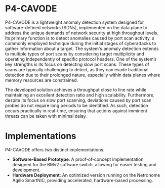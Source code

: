 # P4-CAVODE


P4-CAVODE is a lightweight anomaly detection system designed for software-defined networks (SDNs), implemented on the data plane to address the unique demands of network security at high throughput levels. Its primary function is to detect anomalies caused by port scan activity, a commonly employed technique during the initial stages of cyberattacks to gather information about a target. The system's anomaly detection extends to multiple types of port scans by considering target multiplicity and operating independently of specific protocol headers. One of the system’s key strengths is its focus on detecting slow port scans. These types of scans are typically challenging to detect, as they can evade traditional detection due to their prolonged nature, especially within data planes where memory resources are constrained.

The developed solution achieves a throughput close to line rate while maintaining an excellent detection ratio and high scalability. Furthermore, despite its focus on slow port scanning, deviations caused by port scan probes do not require long periods to be identified. As such, detection occurs practically in real-time, ensuring that actions against imminent threats can be taken with minimal delay.

# Implementations

P4-CAVODE offers two distinct implementations:

- **Software-Based Prototype**: A proof-of-concept implementation designed for the BMv2 software switch, allowing for easier testing and development.
- **Hardware Deployment**: An optimized version running on the Netronome Agilio SmartNIC, providing accelerated, hardware-based processing.
